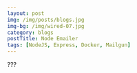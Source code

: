 ```yaml
---
layout: post
img: /img/posts/blogs.jpg
img-bg: /img/wired-07.jpg
category: blogs
postTitle: Node Emailer
tags: [NodeJS, Express, Docker, Mailgun]
---
```


???
